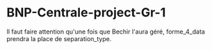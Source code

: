 # BNP-Centrale-project-Gr-1
Il faut faire attention qu'une fois que Bechir l'aura géré, forme_4_data prendra la place de separation_type.
